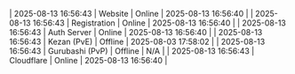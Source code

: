 | 2025-08-13 16:56:43 | Website | Online | 2025-08-13 16:56:40 |
| 2025-08-13 16:56:43 | Registration | Online | 2025-08-13 16:56:40 |
| 2025-08-13 16:56:43 | Auth Server | Online | 2025-08-13 16:56:40 |
| 2025-08-13 16:56:43 | Kezan (PvE) | Offline | 2025-08-03 17:58:02 |
| 2025-08-13 16:56:43 | Gurubashi (PvP) | Offline | N/A |
| 2025-08-13 16:56:43 | Cloudflare | Online | 2025-08-13 16:56:40 |
